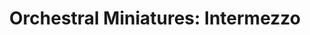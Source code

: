 ---
title: "Orchestral Miniatures: Intermezzo"
tags: "orchestral"
sectionSortOrder: 6
shortDesc: "A soft and richly-Romantic Mahlerian slow movement for orchestra"
forces: "2.1+CA.2.2+cbn / 4.2.3 / timp / harp / strings min 12.10.8.6.4"
length: "3 mins"
workNumber: "P0047"
compositionYear: "2023"
pdf: "Intermezzo"
hire: yes
buy: ""
recording: ""
audioIndex: 47
projectColour: 347AB5
layout: workDetail
permalink: false
---